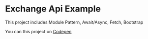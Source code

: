 # Exchange Api Example

This project includes Module Pattern, Await/Async, Fetch, Bootstrap

You can this project on [Codepen]() 